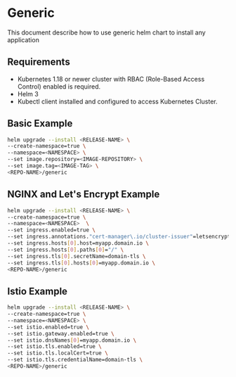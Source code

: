 # Generic

This document describe how to use generic helm chart to install any application

## Requirements

* Kubernetes 1.18 or newer cluster with RBAC (Role-Based Access Control) enabled is required.
* Helm 3
* Kubectl client installed and configured to access Kubernetes Cluster.

## Basic Example

```bash
helm upgrade --install <RELEASE-NAME> \
--create-namespace=true \
--namespace=<NAMESPACE> \
--set image.repository=<IMAGE-REPOSITORY> \
--set image.tag=<IMAGE-TAG> \
<REPO-NAME>/generic
```

## NGINX and Let's Encrypt Example

```bash
helm upgrade --install <RELEASE-NAME> \
--create-namespace=true \
--namespace=<NAMESPACE>  \
--set ingress.enabled=true \
--set ingress.annotations."cert-manager\.io/cluster-issuer"=letsencrypt-prod \
--set ingress.hosts[0].host=myapp.domain.io \
--set ingress.hosts[0].paths[0]="/" \
--set ingress.tls[0].secretName=domain-tls \
--set ingress.tls[0].hosts[0]=myapp.domain.io \
<REPO-NAME>/generic
```

## Istio Example

```bash
helm upgrade --install <RELEASE-NAME> \
--create-namespace=true \
--namespace=<NAMESPACE> \
--set istio.enabled=true \
--set istio.gateway.enabled=true \
--set istio.dnsNames[0]=myapp.domain.io \
--set istio.tls.enabled=true \
--set istio.tls.localCert=true \
--set istio.tls.credentialName=domain-tls \
<REPO-NAME>/generic
```
